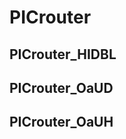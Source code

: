 PICrouter
================================

PICrouter_HIDBL
--------------------------------

PICrouter_OaUD
--------------------------------

PICrouter_OaUH
--------------------------------